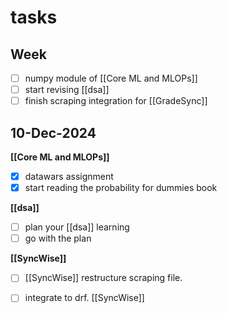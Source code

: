 # tasks

## Week

- [ ] numpy module of [[Core ML and MLOPs]]
- [ ] start revising [[dsa]]
- [ ] finish scraping integration for [[GradeSync]]

## 10-Dec-2024

**[[Core ML and MLOPs]]**
- [x] datawars assignment
- [x] start reading the probability for dummies book

**[[dsa]]**
- [ ] plan your [[dsa]] learning 
- [ ] go with the plan 

**[[SyncWise]]**
- [ ] [[SyncWise]] restructure scraping file.
- [ ] integrate to drf. [[SyncWise]]

